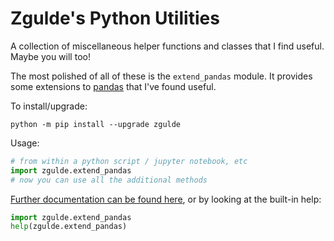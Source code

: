 Zgulde's Python Utilities
=========================

A collection of miscellaneous helper functions and classes that I find useful.
Maybe you will too!

The most polished of all of these is the `extend_pandas` module. It provides
some extensions to [pandas](http://pandas.pydata.org/) that I've found useful.

To install/upgrade:

```
python -m pip install --upgrade zgulde
```

Usage:

```python
# from within a python script / jupyter notebook, etc
import zgulde.extend_pandas
# now you can use all the additional methods
```

[Further documentation can be found
here](https://zgulde.github.io/zgulde-python/), or by looking at the built-in
help:

```python
import zgulde.extend_pandas
help(zgulde.extend_pandas)
```
